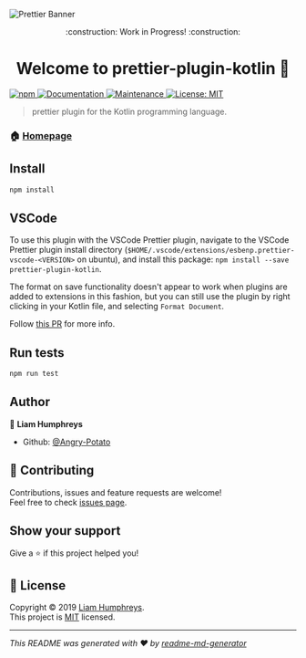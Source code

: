 ![Prettier Banner](https://raw.githubusercontent.com/prettier/prettier-logo/master/images/prettier-banner-light.png)
<p align="center">
    :construction: Work in Progress! :construction:
</p>
<h1 align="center">Welcome to prettier-plugin-kotlin 👋</h1>

<p>
  <a href="https://github.com/Angry-Potato/prettier-plugin-kotlin#readme">
    <img alt="npm" src="https://img.shields.io/npm/v/prettier-plugin-kotlin.svg" target="_blank" >
  </a>
  <a href="https://github.com/Angry-Potato/prettier-plugin-kotlin#readme">
    <img alt="Documentation" src="https://img.shields.io/badge/documentation-yes-brightgreen.svg" target="_blank" />
  </a>
  <a href="https://github.com/Angry-Potato/prettier-plugin-kotlin/graphs/commit-activity">
    <img alt="Maintenance" src="https://img.shields.io/badge/Maintained%3F-yes-green.svg" target="_blank" />
  </a>
  <a href="https://github.com/Angry-Potato/prettier-plugin-kotlin/blob/master/LICENSE">
    <img alt="License: MIT" src="https://img.shields.io/badge/License-MIT-yellow.svg" target="_blank" />
  </a>
</p>

> prettier plugin for the Kotlin programming language.

### 🏠 [Homepage](https://github.com/Angry-Potato/prettier-plugin-kotlin#readme)

## Install

```sh
npm install
```

## VSCode

To use this plugin with the VSCode Prettier plugin, navigate to the VSCode Prettier plugin install directory (`$HOME/.vscode/extensions/esbenp.prettier-vscode-<VERSION>` on ubuntu), and install this package: `npm install --save prettier-plugin-kotlin`.

The format on save functionality doesn't appear to work when plugins are added to extensions in this fashion, but you can still use the plugin by right clicking in your Kotlin file, and selecting `Format Document`.

Follow [this PR](https://github.com/prettier/prettier-vscode/pull/757) for more info.

## Run tests

```sh
npm run test
```

## Author

👤 **Liam Humphreys**

- Github: [@Angry-Potato](https://github.com/Angry-Potato)

## 🤝 Contributing

Contributions, issues and feature requests are welcome!<br />Feel free to check [issues page](https://github.com/Angry-Potato/prettier-plugin-kotlin/issues).

## Show your support

Give a ⭐️ if this project helped you!

## 📝 License

Copyright © 2019 [Liam Humphreys](https://github.com/Angry-Potato).<br />
This project is [MIT](https://github.com/Angry-Potato/prettier-plugin-kotlin/blob/master/LICENSE) licensed.

---

_This README was generated with ❤️ by [readme-md-generator](https://github.com/kefranabg/readme-md-generator)_
